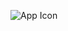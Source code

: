 ![App Icon](https://github.com/Say1578/Simple-weather-calendar/raw/master/app/src/main/res/drawable/app_icon.png)
